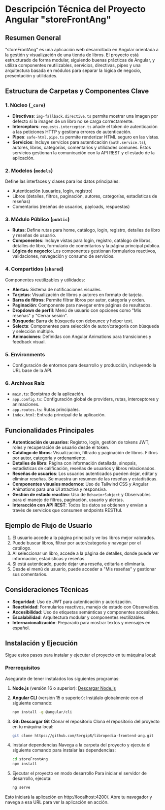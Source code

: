 # Descripción Técnica del Proyecto Angular "storeFrontAng"

## Resumen General

"storeFrontAng" es una aplicación web desarrollada en Angular orientada a la gestión y visualización de una tienda de libros. El proyecto está estructurado de forma modular, siguiendo buenas prácticas de Angular, y utiliza componentes reutilizables, servicios, directivas, pipes y una arquitectura basada en módulos para separar la lógica de negocio, presentación y utilidades.

## Estructura de Carpetas y Componentes Clave

### 1. Núcleo (`_core`)
- **Directivas**: `img-fallback.directive.ts` permite mostrar una imagen por defecto si la imagen de un libro no se carga correctamente.
- **Interceptors**: `requests.interceptor.ts` añade el token de autenticación a las peticiones HTTP y gestiona errores de autenticación.
- **Pipes**: `safe-html.pipe.ts` permite renderizar HTML seguro en las vistas.
- **Servicios**: Incluye servicios para autenticación (`auth.service.ts`), autores, libros, categorías, comentarios y utilidades comunes. Estos servicios gestionan la comunicación con la API REST y el estado de la aplicación.

### 2. Modelos (`models`)
Define las interfaces y clases para los datos principales:
- Autenticación (usuarios, login, registro)
- Libros (detalles, filtros, paginación, autores, categorías, estadísticas de reseñas)
- Comentarios (reseñas de usuarios, payloads, respuestas)

### 3. Módulo Público (`public`)
- **Rutas**: Define rutas para home, catálogo, login, registro, detalles de libro y reseñas de usuario.
- **Componentes**: Incluye vistas para login, registro, catálogo de libros, detalles de libro, formulario de comentarios y la página principal pública.
- **Lógica de negocio**: Los componentes gestionan formularios reactivos, validaciones, navegación y consumo de servicios.

### 4. Compartidos (`shared`)
Componentes reutilizables y utilidades:
- **Alertas**: Sistema de notificaciones visuales.
- **Tarjetas**: Visualización de libros y autores en formato de tarjeta.
- **Barra de filtros**: Permite filtrar libros por autor, categoría y orden.
- **Paginación**: Componente para navegar entre páginas de resultados.
- **Dropdown de perfil**: Menú de usuario con opciones como "Mis reseñas" y "Cerrar sesión".
- **Búsqueda**: Barra de búsqueda con debounce y helper text.
- **Selects**: Componentes para selección de autor/categoría con búsqueda y selección múltiple.
- **Animaciones**: Definidas con Angular Animations para transiciones y feedback visual.

### 5. Environments
- Configuración de entornos para desarrollo y producción, incluyendo la URL base de la API.

### 6. Archivos Raíz
- `main.ts`: Bootstrap de la aplicación.
- `app.config.ts`: Configuración global de providers, rutas, interceptores y animaciones.
- `app.routes.ts`: Rutas principales.
- `index.html`: Entrada principal de la aplicación.

## Funcionalidades Principales

- **Autenticación de usuarios**: Registro, login, gestión de tokens JWT, roles y recuperación de usuario desde el token.
- **Catálogo de libros**: Visualización, filtrado y paginación de libros. Filtros por autor, categoría y ordenamiento.
- **Detalles de libro**: Página con información detallada, sinopsis, estadísticas de calificación, reseñas de usuarios y libros relacionados.
- **Reseñas de usuarios**: Los usuarios autenticados pueden dejar, editar y eliminar reseñas. Se muestra un resumen de las reseñas y estadísticas.
- **Componentes visuales modernos**: Uso de Tailwind CSS y Angular Animations para una UI atractiva y responsiva.
- **Gestión de estado reactivo**: Uso de `BehaviorSubject` y Observables para el manejo de filtros, paginación, usuario y alertas.
- **Interacción con API REST**: Todos los datos se obtienen y envían a través de servicios que consumen endpoints RESTful.

## Ejemplo de Flujo de Usuario
1. El usuario accede a la página principal y ve los libros mejor valorados.
2. Puede buscar libros, filtrar por autor/categoría y navegar por el catálogo.
3. Al seleccionar un libro, accede a la página de detalles, donde puede ver información, estadísticas y reseñas.
4. Si está autenticado, puede dejar una reseña, editarla o eliminarla.
5. Desde el menú de usuario, puede acceder a "Mis reseñas" y gestionar sus comentarios.

## Consideraciones Técnicas
- **Seguridad**: Uso de JWT para autenticación y autorización.
- **Reactividad**: Formularios reactivos, manejo de estado con Observables.
- **Accesibilidad**: Uso de etiquetas semánticas y componentes accesibles.
- **Escalabilidad**: Arquitectura modular y componentes reutilizables.
- **Internacionalización**: Preparado para mostrar textos y mensajes en español.

## Instalación y Ejecución

Sigue estos pasos para instalar y ejecutar el proyecto en tu máquina local:

### Prerrequisitos

Asegúrate de tener instalados los siguientes programas:

1. **Node.js** (versión 16 o superior): [Descargar Node.js](https://nodejs.org/)
2. **Angular CLI** (versión 15 o superior): Instálalo globalmente con el siguiente comando:
   ```bash
   npm install -g @angular/cli

3. **Git: Descargar Git**
Clonar el repositorio
Clona el repositorio del proyecto en tu máquina local:
    ```bash
    git clone https://github.com/Sergip8/libropedia-frontend-ang.git

4. Instalar dependencias
Navega a la carpeta del proyecto y ejecuta el siguiente comando para instalar las dependencias:

    ```bash
    cd storeFrontAng
    npm install

5. Ejecutar el proyecto en modo desarrollo
Para iniciar el servidor de desarrollo, ejecuta:
    ```bash
    ng serve

Esto iniciará la aplicación en http://localhost:4200/. Abre tu navegador y navega a esa URL para ver la aplicación en acción.